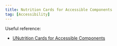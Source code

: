 ```yaml
---
title: Nutrition Cards for Accessible Components
tag: [Accessibility]
---
```

Useful reference:

* [UNutrition Cards for Accessible Components](https://davatron5000.github.io/a11y-nutrition-cards/)

